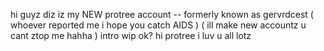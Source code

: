 hi guyz diz iz my NEW protree account -- formerly known as gervrdcest ( whoever reported me i hope you catch AIDS ) ( ill make new accountz u cant ztop me hahha ) intro wip ok? hi protree i luv u all lotz
